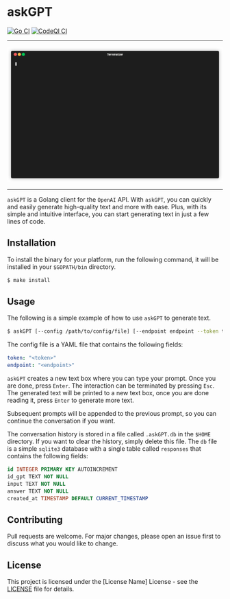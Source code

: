 # askGPT

[![Go CI](https://github.com/elulcao/askGPT/actions/workflows/go.yaml/badge.svg)](https://github.com/elulcao/askGPT/actions/workflows/go.yaml)
[![CodeQl CI](https://github.com/elulcao/askGPT/actions/workflows/codeql-analysis.yaml/badge.svg)](https://github.com/elulcao/askGPT/actions/workflows/codeql-analysis.yaml)

---

<p
    align="center">
    <img
        src=".assets/render.gif"
        alt="askGPT"
    />
</p>

---

`askGPT` is a Golang client for the `OpenAI` API. With `askGPT`, you can quickly and easily generate
high-quality text and more with ease. Plus, with its simple and intuitive interface, you can start
generating text in just a few lines of code.

## Installation

To install the binary for your platform, run the following command, it will be installed in your
`$GOPATH/bin` directory.

```bash
$ make install
```

## Usage

The following is a simple example of how to use `askGPT` to generate text.

```bash
$ askGPT [--config /path/to/config/file] [--endpoint endpoint --token token]
```

The config file is a YAML file that contains the following fields:

```yaml
token: "<token>"
endpoint: "<endpoint>"
```

`askGPT` creates a new text box where you can type your prompt. Once you are done, press `Enter`.
The interaction can be terminated by pressing `Esc`. The generated text will be printed to a new
text box, once you are done reading it, press `Enter` to generate more text.

Subsequent prompts will be appended to the previous prompt, so you can continue the conversation if
you want.

The conversation history is stored in a file called `.askGPT.db` in the `$HOME` directory. If you
want to clear the history, simply delete this file. The `db` file is a simple `sqlite3` database
with a single table called `responses` that contains the following fields:

```sql
id INTEGER PRIMARY KEY AUTOINCREMENT
id_gpt TEXT NOT NULL
input TEXT NOT NULL
answer TEXT NOT NULL
created_at TIMESTAMP DEFAULT CURRENT_TIMESTAMP
```

## Contributing

Pull requests are welcome. For major changes, please open an issue first to discuss what you would
like to change.

## License

This project is licensed under the [License Name] License - see the [LICENSE](LICENSE) file
for details.
